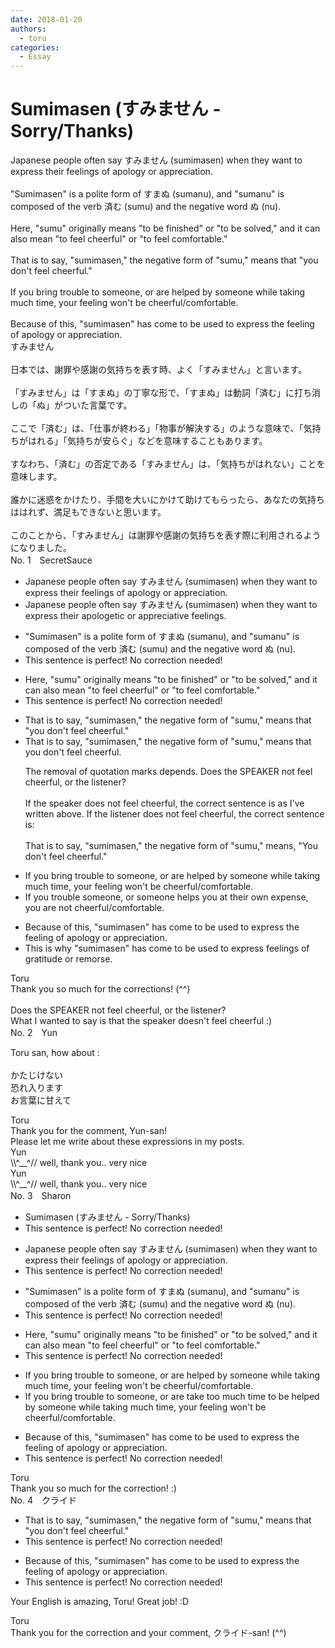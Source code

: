 ```yaml
---
date: 2018-01-20
authors:
  - toru
categories:
  - Essay
---
```


<h1 id="subject_show">Sumimasen (すみません - Sorry/Thanks)</h1>
<div class="date" hidden>Jan 20, 2018 14:48</div>
<div id="post"><div id="body_show_ori">
Japanese people often say すみません (sumimasen) when they want to express their feelings of apology or appreciation.<br/><br/>"Sumimasen" is a polite form of すまぬ (sumanu), and "sumanu" is composed of the verb 済む (sumu) and the negative word ぬ (nu).<br/><br/>Here, "sumu" originally means "to be finished" or "to be solved," and it can also mean "to feel cheerful" or "to feel comfortable."<br/><br/>That is to say, "sumimasen," the negative form of "sumu," means that "you don't feel cheerful."<br/><br/>If you bring trouble to someone, or are helped by someone while taking much time, your feeling won't be cheerful/comfortable.<br/><br/>Because of this, "sumimasen" has come to be used to express the feeling of apology or appreciation.
</div></div>

<!-- more -->

<div id="post_ja"><div id="body_show_mo">
すみません<br/><br/>日本では、謝罪や感謝の気持ちを表す時、よく「すみません」と言います。<br/><br/>「すみません」は「すまぬ」の丁寧な形で、「すまぬ」は動詞「済む」に打ち消しの「ぬ」がついた言葉です。<br/><br/>ここで「済む」は、「仕事が終わる」「物事が解決する」のような意味で、「気持ちがはれる」「気持ちが安らぐ」などを意味することもあります。<br/><br/>すなわち、「済む」の否定である「すみません」は、「気持ちがはれない」ことを意味します。<br/><br/>誰かに迷惑をかけたり、手間を大いにかけて助けてもらったら、あなたの気持ちははれず、満足もできないと思います。<br/><br/>このことから、「すみません」は謝罪や感謝の気持ちを表す際に利用されるようになりました。
</div></div>
<div id="block"><div class="first_name"> No. 1　<span class="just_name">SecretSauce</span></div><div id="block2">
<ul class="correction_field">
<li class="incorrect">Japanese people often say すみません (sumimasen) when they want to express their feelings of apology or appreciation.</li>
<li class="corrected correct">
Japanese people often say すみません (sumimasen) when they want to express their apologetic or appreciative feelings.
</li>
</ul>
<ul class="correction_field">
<li class="incorrect">"Sumimasen" is a polite form of すまぬ (sumanu), and "sumanu" is composed of the verb 済む (sumu) and the negative word ぬ (nu).</li>
<li class="corrected perfect">This sentence is perfect! No correction needed!</li>
</ul>
<ul class="correction_field">
<li class="incorrect">Here, "sumu" originally means "to be finished" or "to be solved," and it can also mean "to feel cheerful" or "to feel comfortable."</li>
<li class="corrected perfect">This sentence is perfect! No correction needed!</li>
</ul>
<ul class="correction_field">
<li class="incorrect">That is to say, "sumimasen," the negative form of "sumu," means that "you don't feel cheerful."</li>
<li class="corrected correct">
That is to say, "sumimasen," the negative form of "sumu," means that you don't feel cheerful.
<p class="correction_comment">The removal of quotation marks depends. Does the SPEAKER not feel cheerful, or the listener?<br/><br/>If the speaker does not feel cheerful, the correct sentence is as I've written above. If the listener does not feel cheerful, the correct sentence is:<br/><br/>That is to say, "sumimasen," the negative form of "sumu," means, "You don't feel cheerful."</p>
</li>
</ul>
<ul class="correction_field">
<li class="incorrect">If you bring trouble to someone, or are helped by someone while taking much time, your feeling won't be cheerful/comfortable.</li>
<li class="corrected correct">
If you trouble someone, or someone helps you at their own expense, you are not cheerful/comfortable.
</li>
</ul>
<ul class="correction_field">
<li class="incorrect">Because of this, "sumimasen" has come to be used to express the feeling of apology or appreciation.</li>
<li class="corrected correct">
This is why "sumimasen" has come to be used to express feelings of gratitude or remorse.
</li>
</ul>
</div><div class="name"><span class="just_name">Toru</span><br>
Thank you so much for the corrections! (^^)<br/><br/>Does the SPEAKER not feel cheerful, or the listener?<br/>What I wanted to say is that the speaker doesn't feel cheerful :)
</div>
</div>
<div id="block"><div class="first_name"> No. 2　<span class="just_name">Yun </span></div><div id="block2">
<p class="comment_small">
 Toru san, how about :
 <br/>
 <br/>
 かたじけない
 <br/>
 恐れ入ります
 <br/>
 お言葉に甘えて
 <br/>
</p>

</div><div class="name"><span class="just_name">Toru</span><br>
Thank you for the comment, Yun-san!<br/>Please let me write about these expressions in my posts.
</div>
<div class="name"><span class="just_name">Yun </span><br>
\\^__^// well, thank you.. very nice
</div>
<div class="name"><span class="just_name">Yun </span><br>
\\^__^// well, thank you.. very nice
</div>
</div>
<div id="block"><div class="first_name"> No. 3　<span class="just_name">Sharon</span></div><div id="block2">
<ul class="correction_field">
<li class="incorrect">Sumimasen (すみません - Sorry/Thanks)</li>
<li class="corrected perfect">This sentence is perfect! No correction needed!</li>
</ul>
<ul class="correction_field">
<li class="incorrect">Japanese people often say すみません (sumimasen) when they want to express their feelings of apology or appreciation.</li>
<li class="corrected perfect">This sentence is perfect! No correction needed!</li>
</ul>
<ul class="correction_field">
<li class="incorrect">"Sumimasen" is a polite form of すまぬ (sumanu), and "sumanu" is composed of the verb 済む (sumu) and the negative word ぬ (nu).</li>
<li class="corrected perfect">This sentence is perfect! No correction needed!</li>
</ul>
<ul class="correction_field">
<li class="incorrect">Here, "sumu" originally means "to be finished" or "to be solved," and it can also mean "to feel cheerful" or "to feel comfortable."</li>
<li class="corrected perfect">This sentence is perfect! No correction needed!</li>
</ul>
<ul class="correction_field">
<li class="incorrect">If you bring trouble to someone, or are helped by someone while taking much time, your feeling won't be cheerful/comfortable.</li>
<li class="corrected correct">
If you bring trouble to someone, or <span class="f_gray"><span class="sline">are</span></span> <span class="f_blue">take too much time to be</span> helped by someone <span class="sline"><span class="f_gray">while taking much time</span></span>, your feeling won't be cheerful/comfortable.
</li>
</ul>
<ul class="correction_field">
<li class="incorrect">Because of this, "sumimasen" has come to be used to express the feeling of apology or appreciation.</li>
<li class="corrected perfect">This sentence is perfect! No correction needed!</li>
</ul>
</div><div class="name"><span class="just_name">Toru</span><br>
Thank you so much for the correction! :)
</div>
</div>
<div id="block"><div class="first_name"> No. 4　<span class="just_name">クライド</span></div><div id="block2">
<ul class="correction_field">
<li class="incorrect">That is to say, "sumimasen," the negative form of "sumu," means that "you don't feel cheerful."</li>
<li class="corrected perfect">This sentence is perfect! No correction needed!</li>
</ul>
<ul class="correction_field">
<li class="incorrect">Because of this, "sumimasen" has come to be used to express the feeling of apology or appreciation.</li>
<li class="corrected perfect">This sentence is perfect! No correction needed!</li>
</ul>
<p class="comment_small">
 Your English is amazing, Toru! Great job! :D
</p>

</div><div class="name"><span class="just_name">Toru</span><br>
Thank you for the correction and your comment, クライド-san! (^^)
</div>
</div>
